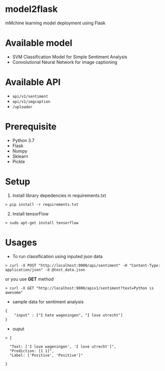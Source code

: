 # model2flask

mMchine learning model deployment using Flask

# Available model

- SVM Classification Model for Simple Sentiment Analysis
- Convolutional Neural Network for image captioning

# Available API

- `api/v1/sentiment`
- `api/v1/imgcaption`
- `/uploader`

# Prerequisite

- Python 3.7
- Flask
- Numpy
- Sklearn
- Pickle

# Setup

1. Install library depedencies in requirements.txt

```
> pip install -r requirements.txt
```

2. Install tensorFlow
```
> sudo apt-get install tensorflow
```

# Usages

- To run classification using inputed json data 

```
> curl -X POST "http://localhost:9000/api/sentiment" -H "Content-Type: application/json" -d @test_data.json

```

or you use **GET** method

```
> curl -X GET "http://localhost:9000/apiv1/sentiment?text=Python is awesome"
```



- sample data for sentiment analysis

```
{
    "input" : ["I hate wageningen", "I love utrecht"]
}
```

- ouput

```
> {

  "Text: ['I love wageningen', 'I love utrecht']", 
  "Prediction: [1 1]", 
  "Label: ['Positive', 'Positive']"

}
```




